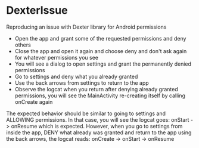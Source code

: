 # DexterIssue
Reproducing an issue with Dexter library for Android permissions

- Open the app and grant some of the requested permissions and deny others
- Close the app and open it again and choose deny and don't ask again for whatever permissions you see
- You will see a dialog to open settings and grant the permanently denied permissions
- Go to settings and deny what you already granted
- Use the back arrows from settings to return to the app
- Observe the logcat when you return after denying already granted permissions, you will see the MainActivity re-creating itself by calling onCreate again

The expected behavior should be similar to going to settings and ALLOWING permissions. In that case, you will see the logcat goes: onStart -> onResume which is expected.
However, when you go to settings from inside the app, DENY what already was granted and return to the app using the back arrows, the logcat reads: onCreate -> onStart -> onResume

